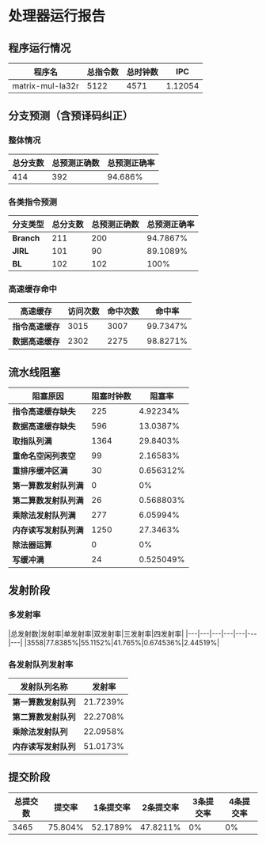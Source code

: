 # 处理器运行报告
## 程序运行情况
|程序名|总指令数|总时钟数|IPC|
|---|---|---|---|
|matrix-mul-la32r|5122|4571|1.12054|

## 分支预测（含预译码纠正）
### 整体情况
|总分支数|总预测正确数|总预测正确率|
|---|---|---|
|414|392|94.686%|

### 各类指令预测
|分支类型|总分支数|总预测正确数|总预测正确率|
|---|---|---|---|
|**Branch**| 211 | 200 | 94.7867%|
|**JIRL**| 101 | 90 | 89.1089%|
|**BL**| 102 | 102 | 100%|

### 高速缓存命中
|高速缓存|访问次数|命中次数|命中率|
|---|---|---|---|
|**指令高速缓存**| 3015 | 3007 | 99.7347%|
|**数据高速缓存**| 2302 | 2275 | 98.8271%|
## 流水线阻塞
|阻塞原因|阻塞时钟数|阻塞率|
|---|---|---|
|**指令高速缓存缺失**| 225 | 4.92234%|
|**数据高速缓存缺失**| 596 | 13.0387%|
|**取指队列满**| 1364 | 29.8403%|
|**重命名空闲列表空**|99 | 2.16583%|
|**重排序缓冲区满**|30 | 0.656312%|
|**第一算数发射队列满**|0 | 0%|
|**第二算数发射队列满**|26 | 0.568803%|
|**乘除法发射队列满**|277 | 6.05994%|
|**内存读写发射队列满**|1250 | 27.3463%|
|**除法器运算**|0 | 0%|
|**写缓冲满**|24 | 0.525049%|

## 发射阶段
### 多发射率
|总发射数|发射率|单发射率|双发射率|三发射率|四发射率|
|---|---|---|---|---|---|---|
|3558|77.8385%|55.1152%|41.765%|0.674536%|2.44519%|

### 各发射队列发射率
|发射队列名称|发射率|
|---|---|
|**第一算数发射队列**|21.7239%|
|**第二算数发射队列**|22.2708%|
|**乘除法发射队列**|22.0958%|
|**内存读写发射队列**|51.0173%|

## 提交阶段
|总提交数|提交率|1条提交率|2条提交率|3条提交率|4条提交率|
|---|---|---|---|---|---|
|3465|75.804%|52.1789%|47.8211%|0%|0%|
